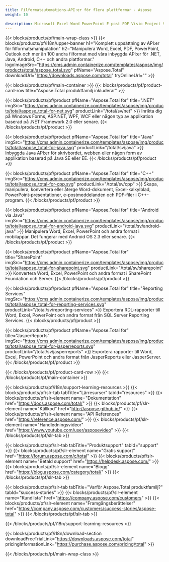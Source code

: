```yaml
---
title: Filformatautomations-API:er för flera plattformar - Aspose 
weight: 10

description: Microsoft Excel Word PowerPoint E-post PDF Visio Project Streckkod OCR Imaging OneNote 3D och CAD Manipulation API:er för .NET, Java, Android, C++. Komponenter för SharePoint, tillägg för rapporteringstjänster och exportörer för JasperReports.
---
```


{{< blocks/products/pf/main-wrap-class >}}
{{< blocks/products/pf/i18n/upper-banner h1="Komplett uppsättning av API:er för filformatsmanipulation" h2="Manipulera Word, Excel, PDF, PowerPoint, Outlook och mer än 100 andra filformat med våra inbyggda API:er för .NET, Java, Android, C++ och andra plattformar." logoImageSrc="https://cms.admin.containerize.com/templates/aspose/img/products/total/aspose_total.svg" pfName="Aspose.Total" downloadUrl="https://downloads.aspose.com/total" tryOnlineUrl="" >}}

{{< blocks/products/pf/main-container >}}
{{< blocks/products/pf/product-card-row title="Aspose.Total produktfamilj inkluderar" >}}

{{< blocks/products/pf/product pfName="Aspose.Total for" title=".NET" imgSrc="https://cms.admin.containerize.com/templates/aspose/img/products/total/aspose_total-for-net.svg" productLink="/total/sv/net" >}}
Inrikta dig på Windows Forms, ASP.NET, WPF, WCF eller någon typ av applikation baserad på .NET Framework 2.0 eller senare.
{{< /blocks/products/pf/product >}}

{{< blocks/products/pf/product pfName="Aspose.Total for" title="Java" imgSrc="https://cms.admin.containerize.com/templates/aspose/img/products/total/aspose_total-for-java.svg" productLink="/total/sv/java" >}}
Inbyggda Java API:er för skrivbordet, webben eller någon form av applikation baserad på Java SE eller EE.
{{< /blocks/products/pf/product >}}

{{< blocks/products/pf/product pfName="Aspose.Total for" title="C++" imgSrc="https://cms.admin.containerize.com/templates/aspose/img/products/total/aspose_total-for-cpp.svg" productLink="/total/sv/cpp" >}}
Skapa, manipulera, konvertera eller återge Word-dokument, Excel-kalkylblad, PowerPoint-presentationer, e-postmeddelanden och PDF-filer i C++-program.
{{< /blocks/products/pf/product >}}

{{< blocks/products/pf/product pfName="Aspose.Total for" title="Android via Java" imgSrc="https://cms.admin.containerize.com/templates/aspose/img/products/total/aspose_total-for-android-java.svg" productLink="/total/sv/android-java" >}}
Manipulera Word, Excel, PowerPoint och andra format i mobilappar. Det fungerar med Android OS 2.3 eller senare.
{{< /blocks/products/pf/product >}}

{{< blocks/products/pf/product pfName="Aspose.Total for" title="SharePoint" imgSrc="https://cms.admin.containerize.com/templates/aspose/img/products/total/aspose_total-for-sharepoint.svg" productLink="/total/sv/sharepoint" >}}
Konvertera Word, Excel, PowerPoint och andra format i SharePoint Foundation och Server.
{{< /blocks/products/pf/product >}}

{{< blocks/products/pf/product pfName="Aspose.Total for" title="Reporting Services" imgSrc="https://cms.admin.containerize.com/templates/aspose/img/products/total/aspose_total-for-reporting-services.svg" productLink="/total/sv/reporting-services" >}}
Exportera RDL-rapporter till Word, Excel, PowerPoint och andra format från SQL Server Reporting Services.
{{< /blocks/products/pf/product >}}

{{< blocks/products/pf/product pfName="Aspose.Total for" title="JasperReports" imgSrc="https://cms.admin.containerize.com/templates/aspose/img/products/total/aspose_total-for-jasperreports.svg" productLink="/total/sv/jasperreports" >}}
Exportera rapporter till Word, Excel, PowerPoint och andra format från JasperReports eller JasperServer.
{{< /blocks/products/pf/product >}}

{{< /blocks/products/pf/product-card-row >}}
{{< /blocks/products/pf/main-container >}}

{{< blocks/products/pf/i18n/support-learning-resources >}}
{{< blocks/products/pf/slr-tab tabTitle="Lärresurser" tabId="resources" >}}
{{< blocks/products/pf/slr-element name="Dokumentation" href="https://docs.aspose.com/total/" >}}
{{< blocks/products/pf/slr-element name="Källkod" href="http://aspose.github.io/" >}}
{{< blocks/products/pf/slr-element name="API References" href="https://reference.aspose.com/" >}}
{{< blocks/products/pf/slr-element name="Handledningsvideor" href="https://www.youtube.com/user/asposevideo" >}}
{{< /blocks/products/pf/slr-tab >}}

{{< blocks/products/pf/slr-tab tabTitle="Produktsupport" tabId="support" >}}
{{< blocks/products/pf/slr-element name="Gratis support" href="https://forum.aspose.com/c/total" >}}
{{< blocks/products/pf/slr-element name="Betald support" href="https://helpdesk.aspose.com/" >}}
{{< blocks/products/pf/slr-element name="Blogg" href="https://blog.aspose.com/category/total/" >}}
{{< /blocks/products/pf/slr-tab >}}

{{< blocks/products/pf/slr-tab tabTitle="Varför Aspose.Total produktfamilj?" tabId="success-stories" >}}
{{< blocks/products/pf/slr-element name="Kundlista" href="https://company.aspose.com/customers" >}}
{{< blocks/products/pf/slr-element name="Framgångsberättelser" href="https://company.aspose.com/customers/success-stories/aspose-total" >}}
{{< /blocks/products/pf/slr-tab >}}

{{< /blocks/products/pf/i18n/support-learning-resources >}}

{{< blocks/products/pf/i18n/download-section downloadFreeTrialLink="https://downloads.aspose.com/total" pricingInformationLink="https://purchase.aspose.com/pricing/total" >}}

{{< /blocks/products/pf/main-wrap-class >}}